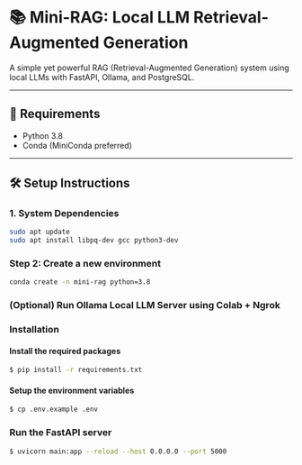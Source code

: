 # 📚 Mini-RAG: Local LLM Retrieval-Augmented Generation

A simple yet powerful RAG (Retrieval-Augmented Generation) system using local LLMs with FastAPI, Ollama, and PostgreSQL.

---

## 🧰 Requirements

- Python 3.8
- Conda (MiniConda preferred)


---

## 🛠️ Setup Instructions

### 1. **System Dependencies**

```bash
sudo apt update
sudo apt install libpq-dev gcc python3-dev
```
###  Step 2: Create a new environment

```bash
conda create -n mini-rag python=3.8
```
### (Optional) Run Ollama Local LLM Server using Colab + Ngrok

###  Installation
#### Install the required packages
```bash
$ pip install -r requirements.txt
```
#### Setup the environment variables
```bash
$ cp .env.example .env
```
### Run the FastAPI server 
```bash
$ uvicorn main:app --reload --host 0.0.0.0 --port 5000
```